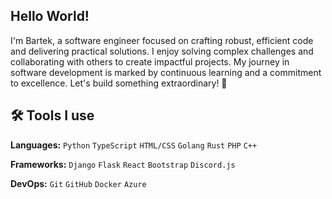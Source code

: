 ## Hello World!

I'm Bartek, a software engineer focused on crafting robust, efficient code and delivering practical solutions. I enjoy solving complex challenges and collaborating with others to create impactful projects. My journey in software development is marked by continuous learning and a commitment to excellence. Let's build something extraordinary! 🚀

## 🛠️ Tools I use

**Languages:** `Python` `TypeScript` `HTML/CSS` `Golang` `Rust` `PHP` `C++`

**Frameworks:** `Django` `Flask` `React` `Bootstrap` `Discord.js`

**DevOps:** `Git` `GitHub` `Docker` `Azure`
